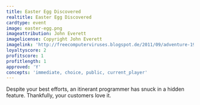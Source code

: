 ```yaml
---
title: Easter Egg Discovered
realtitle: Easter Egg Discovered
cardtype: event
image: easter-egg.png
imageattribution: John Everett
imagelicense: Copyright John Everett
imagelink: 'http://freecomputerviruses.blogspot.de/2011/09/adventure-1979-atari-vcs.html'
loyaltyscore: 2
profitscore: 1
profitlength: 1
approved: 'Y'
concepts: 'immediate, choice, public, current_player'
---
```


Despite your best efforts, an itinerant programmer has snuck in a hidden feature. Thankfully, your customers love it.
